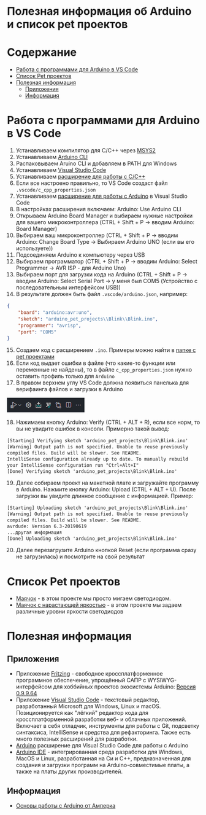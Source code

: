 <h1>Полезная информация об Arduino и список pet проектов</h1>

<h1>Содержание</h1>

- [Работа с программами для Arduino в VS Code](#работа-с-программами-для-arduino-в-vs-code)
- [Список Pet проектов](#список-pet-проектов)
- [Полезная информация](#полезная-информация)
  - [Приложения](#приложения)
  - [Информация](#информация)

# Работа с программами для Arduino в VS Code

1. Устанавливаем компилятор для C/C++ через [MSYS2](https://www.msys2.org/)
2. Устанавливаем [Arduino CLI](https://arduino.github.io/arduino-cli/0.35/installation/)
3. Распаковываем Aruino CLI и добавляем в PATH для Windows
4. Устанавливаем [Visual Studio Code](https://code.visualstudio.com/)
5. Устанавливаем [pасширение для работы с C/C++](https://marketplace.visualstudio.com/items?itemName=ms-vscode.cpptools&ssr=false#review-details)
6. Если все настроено правильно, то VS Code создаст файл `.vscode/c_cpp_properties.json`
7. Устанавливаем [расширение для работы с Arduino](https://marketplace.visualstudio.com/items?itemName=vsciot-vscode.vscode-arduino&ssr=false#review-details) в Visual Studio Code
8. В настройках расширения включаем: Arduino: Use Arduino CLI
9. Открываем Arduino Board Manager и выбираем нужные настройки для вашего микроконтроллера (CTRL + Shift + P -> вводим Arduino: Board Manager)
10. Выбираем ваш микроконтроллер (CTRL + Shift + P -> вводим Arduino: Change Board Type -> Выбираем Arduino UNO (если вы его используете))
11. Подсоединяем Arduino к компьютеру через USB
12. Выбираем программатор (CTRL + Shift + P -> вводим Arduino: Select Programmer -> AVR ISP - для Arduino Uno)
13. Выбираем порт для загрузки кода на Arduino (CTRL + Shift + P -> вводим Arduino: Select Serial Port -> у меня был COM5 (Устройство с последовательным интерфейсом USB))
14. В результате должен быть файл `.vscode/arduino.json`, например:

```json
{
    "board": "arduino:avr:uno",
    "sketch": "arduino_pet_projects\\Blink\\Blink.ino",
    "programmer": "avrisp",
    "port": "COM5"
}
```

15. Создаем код с расширением `.ino`. Примеры можно найти в [папке с pet проектами](../arduino_pet_projects/)
16. Если код выдает ошибки в файле (что какие-то функции или переменные не найдены), то в файле `c_cpp_properties.json` нужно оставить профиль только для `Arduino`
17. В правом верхнем углу VS Code должна появиться панелька для верифаинга файлов и загрузки в Arduino

<img src="../img/Arduino/ArduinoExtensionPanel.png" alt="Панель Arduino"/>

18. Нажимаем кнопку Arduino: Verify (CTRL + ALT + R), если все норм, то вы не увидите ошибок в консоли. Примерно такой вывод:

```
[Starting] Verifying sketch 'arduino_pet_projects\Blink\Blink.ino'
[Warning] Output path is not specified. Unable to reuse previously compiled files. Build will be slower. See README.
IntelliSense configuration already up to date. To manually rebuild your IntelliSense configuration run "Ctrl+Alt+I"
[Done] Verifying sketch 'arduino_pet_projects\Blink\Blink.ino'
```

19. Далее собираем проект на макетной плате и загружайте программу в Arduino. Нажмите кнопку Arduino: Upload (CTRL + ALT + U). После загрузки вы увидите длинное сообщение с информацией. Пример:

```
[Starting] Uploading sketch 'arduino_pet_projects\Blink\Blink.ino'
[Warning] Output path is not specified. Unable to reuse previously compiled files. Build will be slower. See README.
avrdude: Version 6.3-20190619
...другая информация
[Done] Uploading sketch 'arduino_pet_projects\Blink\Blink.ino'
```

20. Далее перезагрузите Arduino кнопкой Reset (если программа сразу не загрузилась) и посмотрите на свой результат

# Список Pet проектов

- [Маячок](../arduino_pet_projects/Blink/) - в этом проекте мы просто мигаем светодиодом.
- [Маячок с нарастающей яркостью](../arduino_pet_projects/PulseLight/) - в этом проекте мы задаем различные уровни яркости светодиодов

# Полезная информация
## Приложения

- Приложение [Fritzing](https://fritzing.org/) - свободное кроссплатформенное программное обеспечение, упрощённый САПР с WYSIWYG-интерфейсом для хоббийных проектов экосистемы Arduino: [Версия 0.9.9.64](../files/Fritzing-0.9.9.64.pc-Compiled-Build-main.zip) 
- Приложение [Visual Studio Code](https://code.visualstudio.com/) -  текстовый редактор, разработанный Microsoft для Windows, Linux и macOS. Позиционируется как "лёгкий" редактор кода для кроссплатформенной разработки веб- и облачных приложений. Включает в себя отладчик, инструменты для работы с Git, подсветку синтаксиса, IntelliSense и средства для рефакторинга. Также есть много полезных расширений для разработки.
- [Arduino](https://marketplace.visualstudio.com/items?itemName=vsciot-vscode.vscode-arduino&ssr=false#review-details) расширение для Visual Studio Code для работы с Arduino
- [Arduino IDE](https://www.arduino.cc/en/software) - интегрированная среда разработки для Windows, MacOS и Linux, разработанная на Си и C++, предназначенная для создания и загрузки программ на Arduino-совместимые платы, а также на платы других производителей.

## Информация

- [Основы работы с Arduino от Амперка](http://wiki.amperka.ru/%D0%BA%D0%BE%D0%BD%D1%81%D0%BF%D0%B5%D0%BA%D1%82-arduino)
